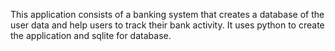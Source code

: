 This application consists of a banking system that creates a database of the user data and help users to track their bank activity.
It uses python to create the application and sqlite for database.
